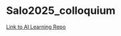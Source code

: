 # Salo2025_colloquium

[Link to AI Learning Repo](https://github.com/bresciacolloquium/bresciacolloquium_ai_hub)

